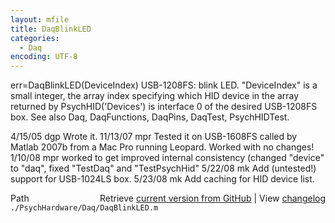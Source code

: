 ```yaml
---
layout: mfile
title: DaqBlinkLED
categories:
  - Daq
encoding: UTF-8
---
```


err=DaqBlinkLED\(DeviceIndex\)
USB-1208FS: blink LED.
"DeviceIndex" is a small integer, the array index specifying which HID
      device in the array returned by PsychHID\('Devices'\) is interface 0
      of the desired USB-1208FS box.
See also Daq, DaqFunctions, DaqPins, DaqTest, PsychHIDTest.

4/15/05 dgp Wrote it.
11/13/07  mpr Tested it on USB-1608FS called by Matlab 2007b from a Mac
                  Pro running Leopard.  Worked with no changes\!
1/10/08   mpr worked to get improved internal consistency \(changed
                  "device" to "daq", fixed "TestDaq" and "TestPsychHid"
5/22/08   mk  Add \(untested\!\) support for USB-1024LS box.
5/23/08   mk  Add caching for HID device list.


<div class="code_header" style="text-align:right;">
  <span style="float:left;">Path&nbsp;&nbsp;</span> <span class="counter">Retrieve <a href=
  "https://raw.github.com/Psychtoolbox-3/Psychtoolbox-3/beta/./PsychHardware/Daq/DaqBlinkLED.m">current version from GitHub</a> | View <a href=
  "https://github.com/Psychtoolbox-3/Psychtoolbox-3/commits/beta/./PsychHardware/Daq/DaqBlinkLED.m">changelog</a></span>
</div>
<div class="code">
  <code>./PsychHardware/Daq/DaqBlinkLED.m</code>
</div>
